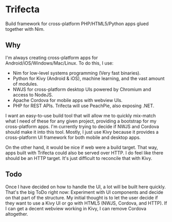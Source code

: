# Trifecta

Build framework for cross-platform PHP/HTML5/Python apps glued together with Nim.

## Why

I'm always creating cross-platform apps for Android/iOS/Windows/Mac/Linux. To do this, I use:

* Nim for low-level systems programming (Very fast binaries).
* Python for Kivy (Android & iOS), machine learning, and the vast amount of modules.
* NWJS for cross-platform desktop UIs powered by Chromium and access to NodeJS.
* Apache Cordova for mobile apps with webview UIs.
* PHP for REST APIs. Trifecta will use PeachPie, also exposing .NET.

I want an easy-to-use build tool that will allow me to quickly mix-match what I need of these for any given project,
providing a bootstrap for my cross-platform apps. I'm currently trying to decide if NWJS and Cordova should make it
into this tool. Mostly, I just use Kivy because it provides a cross-platform UI framework for both mobile and
desktop apps.

On the other hand, it would be nice if web were a build target. That way, apps built with Trifecta could also be
served over HTTP. I do feel like there should be an HTTP target. It's just difficult to reconcile that with Kivy.

## Todo

Once I have decided on how to handle the UI, a lot will be built here quickly. That's the big ToDo right now:
Experiment with UI components and decide on that part of the structure. My initial thought is to let the user decide if
they want to use a Kivy UI or go with HTML5 (NWJS, Cordova, and HTTP). If I can get a decent webview working in Kivy,
I can remove Cordova altogether.